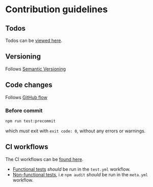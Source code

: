 # Contribution guidelines

## Todos

Todos can be [viewed here][todos].

## Versioning

Follows [Semantic Versioning][semver]

## Code changes

Follows [GitHub flow][github-flow]

### Before commit

```bash
npm run test:precommit
```

which *must* exit with `exit code: 0`, without any errors or warnings.

## CI workflows

The CI workflows can be [found here][workflows].

- [Functional tests][func-req] *should* be run in the `test.yml` workflow.
- [Non-functional tests][non-func-req], i.e `npm audit` *should* be run in the
  `meta.yml` workflow.

[todos]: ./TODO.md
[workflows]: ./workflows
[semver]: https://semver.org/
[github-flow]: https://docs.github.com/en/get-started/using-github/github-flow
[func-req]: https://en.wikipedia.org/wiki/Functional_requirement
[non-func-req]: https://en.wikipedia.org/wiki/Non-functional_requirement
